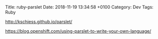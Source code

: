 Title:  ruby-parslet
Date:   2018-11-19 13:34:58 +0100
Category: Dev
Tags: Ruby


<http://kschiess.github.io/parslet/>

<https://blog.openshift.com/using-parslet-to-write-your-own-language/>
